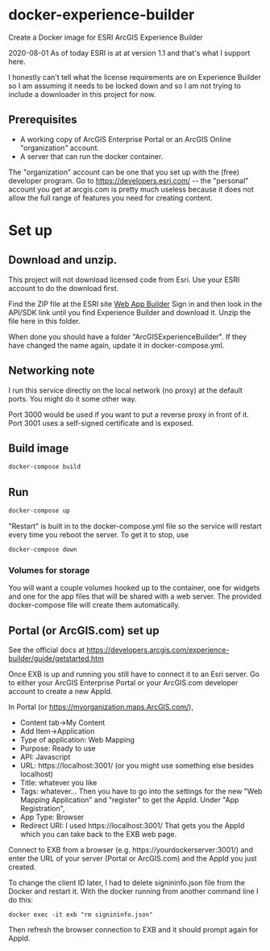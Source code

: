 # docker-experience-builder
Create a Docker image for ESRI ArcGIS Experience Builder

2020-08-01 As of today ESRI is at at version 1.1 and that's what I support here.

I honestly can't tell what the license requirements are on Experience
Builder so I am assuming it needs to be locked down and so I am not
trying to include a downloader in this project for now.

## Prerequisites 

* A working copy of ArcGIS Enterprise Portal or an ArcGIS Online "organization" account.
* A server that can run the docker container. 

The "organization" account can be one that you set up with the (free)
developer program.  Go to https://developers.esri.com/ -- the
"personal" account you get at arcgis.com is pretty much useless because
it does not allow the full range of features you need for creating content.


# Set up

## Download and unzip.

This project will not download licensed code from Esri.
Use your ESRI account to do the download first.

Find the ZIP file at the ESRI site [Web App Builder](https://developers.arcgis.com/web-appbuilder/) 
Sign in and then look in the API/SDK link until you find Experience Builder and download it.
Unzip the file here in this folder.

When done you should have a folder "ArcGISExperienceBuilder".
If they have changed the name again, update it in docker-compose.yml.

## Networking note

I run this service directly on the local network (no proxy) at the default ports.
You might do it some other way.  

Port 3000 would be used if you want to put a reverse proxy in front of it.
Port 3001 uses a self-signed certificate and is exposed.

## Build image

```bash
docker-compose build
```

## Run

```bash
docker-compose up
```

"Restart" is built in to the docker-compose.yml file so
the service will restart every time you reboot the server. To get it to stop, use

```bash
docker-compose down
```

### Volumes for storage

You will want a couple volumes hooked up to the container, one for
widgets and one for the app files that will be shared with a web
server. The provided docker-compose file will create them automatically.

## Portal (or ArcGIS.com) set up

See the official docs at https://developers.arcgis.com/experience-builder/guide/getstarted.htm

Once EXB is up and running you still have to connect it to an Esri server.
Go to either your ArcGIS Enterprise Portal or your ArcGIS.com developer account
to create a new AppId.

In Portal (or https://myorganization.maps.ArcGIS.com/),
* Content tab->My Content
* Add Item->Application
* Type of application: Web Mapping
* Purpose: Ready to use
* API: Javascript
* URL: https://localhost:3001/  (or you might use something else besides localhost)
* Title: whatever you like
* Tags: whatever...
Then you have to go into the settings for the new "Web Mapping Application"
and "register" to get the AppId. Under "App Registration",
* App Type: Browser
* Redirect URI: I used https://localhost:3001/
That gets you the AppId which you can take back to the EXB web page.

Connect to EXB from a browser (e.g. https://yourdockerserver:3001/) and
enter the URL of your server (Portal or ArcGIS.com) and the AppId you just created.

To change the client ID later, I had to delete signininfo.json
file from the Docker and restart it.
With the docker running from another command line I do this:

    docker exec -it exb "rm signininfo.json"

Then refresh the browser connection to EXB and it should prompt again for AppId.

